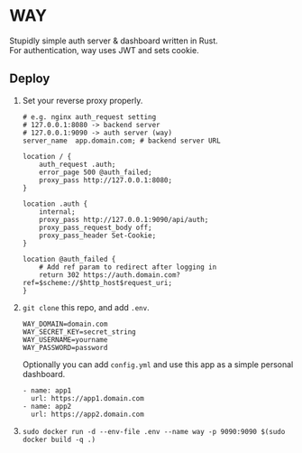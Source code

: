 # WAY

Stupidly simple auth server & dashboard written in Rust.\
For authentication, way uses JWT and sets cookie.

## Deploy

1. Set your reverse proxy properly.
   ```
   # e.g. nginx auth_request setting
   # 127.0.0.1:8080 -> backend server
   # 127.0.0.1:9090 -> auth server (way)
   server_name  app.domain.com; # backend server URL

   location / {
       auth_request .auth;
       error_page 500 @auth_failed;
       proxy_pass http://127.0.0.1:8080;
   }

   location .auth {
       internal;
       proxy_pass http://127.0.0.1:9090/api/auth;
       proxy_pass_request_body off;
       proxy_pass_header Set-Cookie;
   }

   location @auth_failed {
       # Add ref param to redirect after logging in
       return 302 https://auth.domain.com?ref=$scheme://$http_host$request_uri;
   }
   ```

2. `git clone` this repo, and add `.env`.
   ```
   WAY_DOMAIN=domain.com
   WAY_SECRET_KEY=secret_string
   WAY_USERNAME=yourname
   WAY_PASSWORD=password
   ```
   Optionally you can add `config.yml` and use this app as a simple personal dashboard.
   ```
   - name: app1
     url: https://app1.domain.com
   - name: app2
     url: https://app2.domain.com
   ```


3. `sudo docker run -d --env-file .env --name way -p 9090:9090 $(sudo docker build -q .)`
